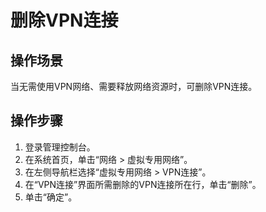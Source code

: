 # 删除VPN连接<a name="zh-cn_topic_0085623593"></a>

## 操作场景<a name="zh-cn_topic_0085547870_section916191152718"></a>

当无需使用VPN网络、需要释放网络资源时，可删除VPN连接。

## 操作步骤<a name="zh-cn_topic_0085547870_section199799145274"></a>

1.  登录管理控制台。
2.  在系统首页，单击“网络 \> 虚拟专用网络”。
3.  在左侧导航栏选择“虚拟专用网络 \> VPN连接”。
4.  在“VPN连接”界面所需删除的VPN连接所在行，单击“删除”。
5.  单击“确定”。

